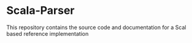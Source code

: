 Scala-Parser
============

This repository contains the source code and documentation for a Scal based reference implementation